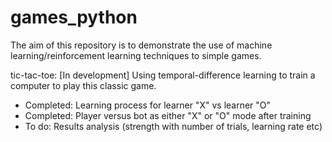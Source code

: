 # games_python
The aim of this repository is to demonstrate the use of machine learning/reinforcement learning techniques to simple games.

tic-tac-toe: [In development] Using temporal-difference learning to train a computer to play this classic game.
- Completed: Learning process for learner "X" vs learner "O"
- Completed: Player versus bot as either "X" or "O" mode after training
- To do: Results analysis (strength with number of trials, learning rate etc)
